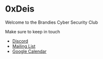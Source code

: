 # 0xDeis

Welcome to the Brandies Cyber Security Club

Make sure to keep in touch

- [Discord](https://discord.gg/32c7VFWCP6)
- [Mailing List](https://forms.gle/hSafdoyqP8yCk8eq7)
- [Google Calendar](https://calendar.google.com/calendar/u/0?cid=Y182NjU4NjliNzgwYzEzNjU5NGJiOTNjMjkwNWJmNzc3NDdiNWYzNmE2ZDczNzNmY2JjNWU0ODc3ZWY2ZDBhYTFkQGdyb3VwLmNhbGVuZGFyLmdvb2dsZS5jb20)
